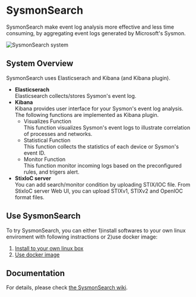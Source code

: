 # SysmonSearch

  SysmonSearch make event log analysis more effective and less time consuming, by aggregating event logs generated by Microsoft's Sysmon. 

  ![SysmonSearch system](images/SysmonSearch.png)  

## System Overview
  SysmonSearch uses Elasticserach and Kibana (and Kibana plugin).
  * **Elasticserach**  
    Elasticsearch collects/stores Sysmon's event log.
  * **Kibana**  
    Kibana provides user interface for your Sysmon's event log analysis. The following functions are implemented as Kibana plugin.
    * Visualizes Function  
      This function visualizes Sysmon's event logs to illustrate correlation of processes and networks.
    * Statistical Function  
      This function collects the statistics of each device or Sysmon's event ID.
    * Monitor Function  
      This function monitor incoming logs based on the preconfigured rules, and trigers alert.
  * **StixIoC server**  
    You can add search/monitor condition by uploading STIX/IOC file. From StixIoC server Web UI, you can upload STIXv1, STIXv2 and OpenIOC format files.

## Use SysmonSearch
  To try SysmonSearch, you can either 1)install softwares to your own linux enviroment with following instractions or 2)use docker image:
  1. [Install to your own linux box](https://github.com/JPCERTCC/SysmonSearch/wiki/Install)
  2. [Use docker image](https://github.com/JPCERTCC/SysmonSearch/wiki/Setup-with-Docker)

## Documentation  
For details, please check [the SysmonSearch wiki](https://github.com/JPCERTCC/SysmonSearch/wiki).
